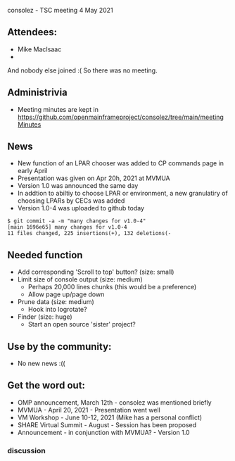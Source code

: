 
consolez - TSC meeting 4 May 2021

## Attendees:
 - Mike MacIsaac
 - 
 And nobody else joined :(   So there was no meeting.

## Administrivia
 - Meeting minutes are kept in https://github.com/openmainframeproject/consolez/tree/main/meetingMinutes 

## News
 - New function of an LPAR chooser was added to CP commands page in early April
 - Presentation was given on Apr 20h, 2021 at MVMUA
 - Version 1.0 was announced the same day
 - In addtion to abiltiy to choose LPAR or environment, a new granulatiry of choosing LPARs by CECs was added
 - Version 1.0-4 was uploaded to github today
 ```
 $ git commit -a -m "many changes for v1.0-4"
[main 1696e65] many changes for v1.0-4
 11 files changed, 225 insertions(+), 132 deletions(-
 ```
 
## Needed function 
 - Add corresponding 'Scroll to top' button? (size: small)
 - Limit size of console output (size: medium)
      - Perhaps 20,000 lines chunks (this would be a preference) 
      - Allow page up/page down 
 - Prune data (size: medium)
      - Hook into logrotate? 
 - Finder (size: huge)
     - Start an open source 'sister' project?

## Use by the community: 
 - No new news :((

## Get the word out: 
  - OMP announcement, March 12th - consolez was mentioned briefly
  - MVMUA - April 20, 2021 - Presentation went well 
  - VM Workshop - June 10-12, 2021 (Mike has a personal conflict)
  - SHARE Virtual Summit - August  - Session has been proposed 
  - Announcement - in conjunction with MVMUA?  - Version 1.0
    

### discussion
